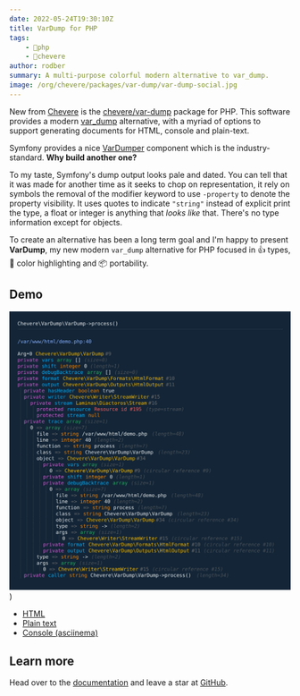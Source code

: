```yaml
---
date: 2022-05-24T19:30:10Z
title: VarDump for PHP
tags:
    - 🐘php
    - 🥑chevere
author: rodber
summary: A multi-purpose colorful modern alternative to var_dump.
image: /org/chevere/packages/var-dump/var-dump-social.jpg
---
```


New from [Chevere](https://chevere.org) is the [chevere/var-dump](https://chevere.org/packages/var-dump) package for PHP. This software provides a modern [var_dump](https://www.php.net/manual/en/function.var-dump.php) alternative, with a myriad of options to support generating documents for HTML, console and plain-text.

Symfony provides a nice [VarDumper](https://symfony.com/doc/current/components/var_dumper.html) component which is the industry-standard. **Why build another one?**

To my taste, Symfony's dump output looks pale and dated. You can tell that it was made for another time as it seeks to chop on representation, it rely on symbols the removal of the modifier keyword to use `-property` to denote the property visibility. It uses quotes to indicate `"string"` instead of explicit print the type, a float or integer is anything that _looks like_ that. There's no type information except for objects.

To create an alternative has been a long term goal and I'm happy to present **VarDump**, my new modern `var_dump` alternative for PHP focused in 👍 types, 🌈 color highlighting and 📦 portability.

## Demo

![HTML demo](../../public/org/chevere/packages/var-dump/demo.svg))

* [HTML](https://chevere.github.io/var-dump/demo/output/html.html)
* [Plain text](https://chevere.github.io/var-dump/demo/output/plain.txt)
* [Console (asciinema)](https://asciinema.org/a/496889)

## Learn more

Head over to the [documentation](https://chevere.org/packages/var-dump) and leave a star at [GitHub](https://github.com/chevere/var-dump).
